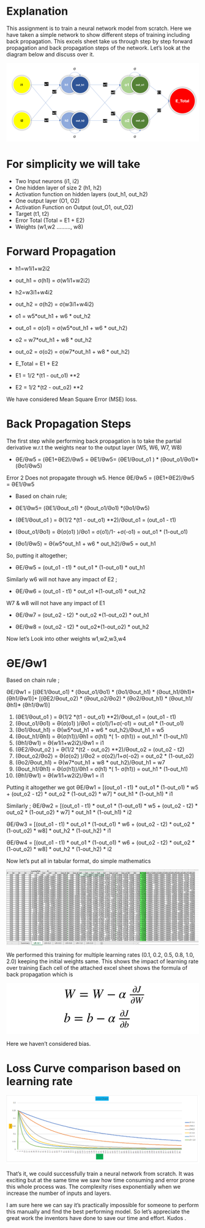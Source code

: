 
Explanation 
================

This assignment is to train a neural network model from scratch. Here we have taken a simple network to show different steps of training including back propagation. 
This excels sheet take us through step by step forward propagation and back propagation steps of the network.
Let’s look at the diagram below and discuss over it.

![](images/simple_perceptron_model.png)


For simplicity we will take 
===============================

- Two Input neurons (i1, i2)
- One hidden layer of size 2 (h1, h2)
- Activation function on hidden layers (out_h1, out_h2)
- One output layer (O1, O2)
- Activation Function on Output (out_O1, out_O2)
- Target (t1, t2)
- Error Total (Total = E1 + E2)
- Weights (w1,w2 ………, w8)

Forward Propagation
======================

- h1=w1i1+w2i2	 	 	 
- out_h1 = σ(h1) = σ(w1i1+w2i2)	 	 
- h2=w3i1+w4i2	 	 	 
- out_h2 = σ(h2) = σ(w3i1+w4i2)	 	 
 	 	 	 	 
- o1 = w5*out_h1 + w6 * out_h2	 	 
- out_o1 = σ(o1) = σ(w5*out_h1 + w6 * out_h2)
- o2 = w7*out_h1 + w8 * out_h2	 	 
- out_o2 = σ(o2) = σ(w7*out_h1 + w8 * out_h2)
 	 	 	 	 
- E_Total = E1 + E2	 	 	 
- E1 = 1/2 *(t1 - out_o1) **2	 	 
- E2 = 1/2 *(t2 - out_o2) **2	 	 
 	 	 	 	 

We have considered Mean Square Error (MSE) loss. 

Back Propagation Steps 
==========================
The first step while performing back propagation is to take the partial derivative w.r.t the weights near to the output layer (W5, W6, W7, W8)

- ӘE/Әw5 = (ӘE1+ӘE2)/Әw5 = ӘE1/Әw5= (ӘE1/Әout_o1 ) * (Әout_o1/Әo1)*(Әo1/Әw5) 

Error 2 Does not propagate through w5. Hence ӘE/Әw5 = (ӘE1+ӘE2)/Әw5 = ӘE1/Әw5

- Based on chain rule;

- ӘE1/Әw5= (ӘE1/Әout_o1) * (Әout_o1/Әo1) *(Әo1/Әw5)

- (ӘE1/Әout_o1 ) = Ә(1/2 *(t1 - out_o1) **2)/Әout_o1  = (out_o1 - t1)

- (Әout_o1/Әo1) = Ә(σ(o1) )/Әo1 =  σ(o1)/1- +σ(-o1) = out_o1 * (1-out_o1)

- (Әo1/Әw5) = Ә(w5*out_h1 + w6 * out_h2)/Әw5 = out_h1

So, putting it altogether;

- ӘE/Әw5 = (out_o1 - t1) * out_o1 * (1-out_o1) * out_h1

Similarly w6 will not have any impact of E2 ; 

- ӘE/Әw6 = (out_o1 - t1) * out_o1 *(1-out_o1) * out_h2

W7 & w8 will not have any impact of E1 

- ӘE/Әw7 = (out_o2 - t2) * out_o2 *(1-out_o2) * out_h1

- ӘE/Әw8 = (out_o2 - t2) * out_o2*(1-out_o2) * out_h2


Now let’s Look into other weights w1,w2,w3,w4 

ӘE/Әw1
==========

Based on chain rule ;


ӘE/Әw1 = [(ӘE1/Әout_o1) *  (Әout_o1/Әo1) *  (Әo1/Әout_h1) *  (Әout_h1/Әh1)*  (Әh1/Әw1)]+ [(ӘE2/Әout_o2) *  (Әout_o2/Әo2) *  (Әo2/Әout_h1) *  (Әout_h1/Әh1)*  (Әh1/Әw1)]

1.	(ӘE1/Әout_o1 ) = Ә(1/2 *(t1 - out_o1) **2)/Әout_o1  = (out_o1 - t1)
2.	(Әout_o1/Әo1) = Ә(σ(o1) )/Әo1 =  σ(o1)/1+σ(-o1) = out_o1 * (1-out_o1)
3.	(Әo1/Әout_h1) = Ә(w5*out_h1 + w6 * out_h2)/Әout_h1 = w5
4.	(Әout_h1/Әh1) = Ә(σ(h1))/Әh1 = σ(h1) *( 1- σ(h1)) = out_h1 * (1-out_h1)
5.	(Әh1/Әw1) = Ә(w1i1+w2i2)/Әw1 = i1
6.	(ӘE2/Әout_o2 ) = Ә(1/2 *(t2 - out_o2) **2)/Әout_o2  = (out_o2 - t2)
7.	(Әout_o2/Әo2) = Ә(σ(o2) )/Әo2 =  σ(o2)/1+σ(-o2) = out_o2 * (1-out_o2)
8.	(Әo2/Әout_h1) = Ә(w7*out_h1 + w8 * out_h2)/Әout_h1 = w7
9.	(Әout_h1/Әh1) = Ә(σ(h1))/Әh1 = σ(h1) *( 1- σ(h1)) = out_h1 * (1-out_h1)
10.	(Әh1/Әw1) = Ә(w1i1+w2i2)/Әw1 = i1


Putting it altogether we got 
ӘE/Әw1 =  [(out_o1 - t1) * out_o1 * (1-out_o1) * w5 + (out_o2 - t2) * out_o2 * (1-out_o2) * w7] * out_h1 * (1-out_h1) * i1

Similarly ;
ӘE/Әw2 =  [(out_o1 - t1) * out_o1 * (1-out_o1) * w5 + (out_o2 - t2) * out_o2 * (1-out_o2) * w7] * out_h1 * (1-out_h1) * i2

 ӘE/Әw3 =  [(out_o1 - t1) * out_o1 * (1-out_o1) * w6 + (out_o2 - t2) * out_o2 * (1-out_o2) * w8] * out_h2 * (1-out_h2) * i1
 
ӘE/Әw4 =  [(out_o1 - t1) * out_o1 * (1-out_o1) * w6 + (out_o2 - t2) * out_o2 * (1-out_o2) * w8] * out_h2 * (1-out_h2) * i2


Now let’s put all in tabular format, do simple mathematics 

![](images/backprop.png)



We performed this training for multiple learning rates (0.1, 0.2, 0.5, 0.8, 1.0, 2.0) keeping the initial weights same. This shows the impact of learning rate over training 
Each cell of the attached excel sheet shows the formula of back propagation which is 

![](images/weights.png)


Here we haven’t considered bias.

Loss Curve comparison based on learning rate 
=================================================
![](images/loss_curve.png)


That’s it, we could successfully train a neural network from scratch.  It was exciting but at the same time we saw how time consuming and error prone this whole process was. The complexity rises exponentially when we increase the number of inputs and layers. 

I am sure here we can say it’s practically impossible for someone to perform this manually and find the best performing model. 
So let’s appreciate the great work the inventors have done to save our time and effort. Kudos .
